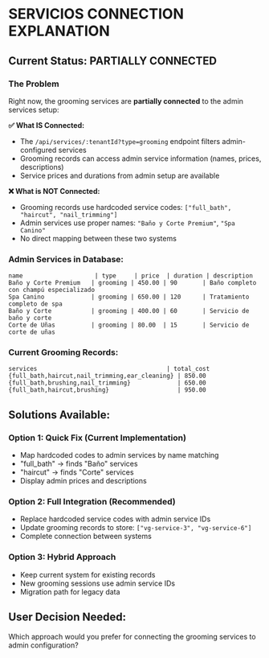 # SERVICIOS CONNECTION EXPLANATION

## Current Status: PARTIALLY CONNECTED

### The Problem
Right now, the grooming services are **partially connected** to the admin services setup:

**✅ What IS Connected:**
- The `/api/services/:tenantId?type=grooming` endpoint filters admin-configured services
- Grooming records can access admin service information (names, prices, descriptions)
- Service prices and durations from admin setup are available

**❌ What is NOT Connected:**
- Grooming records use hardcoded service codes: `["full_bath", "haircut", "nail_trimming"]`
- Admin services use proper names: `"Baño y Corte Premium"`, `"Spa Canino"`
- No direct mapping between these two systems

### Admin Services in Database:
```
name                    | type     | price  | duration | description
Baño y Corte Premium   | grooming | 450.00 | 90       | Baño completo con champú especializado
Spa Canino             | grooming | 650.00 | 120      | Tratamiento completo de spa
Baño y Corte           | grooming | 400.00 | 60       | Servicio de baño y corte
Corte de Uñas          | grooming | 80.00  | 15       | Servicio de corte de uñas
```

### Current Grooming Records:
```
services                                    | total_cost
{full_bath,haircut,nail_trimming,ear_cleaning} | 850.00
{full_bath,brushing,nail_trimming}             | 650.00
{full_bath,haircut,brushing}                   | 950.00
```

## Solutions Available:

### Option 1: Quick Fix (Current Implementation)
- Map hardcoded codes to admin services by name matching
- "full_bath" → finds "Baño" services 
- "haircut" → finds "Corte" services
- Display admin prices and descriptions

### Option 2: Full Integration (Recommended)
- Replace hardcoded service codes with admin service IDs
- Update grooming records to store: `["vg-service-3", "vg-service-6"]`
- Complete connection between systems

### Option 3: Hybrid Approach
- Keep current system for existing records
- New grooming sessions use admin service IDs
- Migration path for legacy data

## User Decision Needed:
Which approach would you prefer for connecting the grooming services to admin configuration?